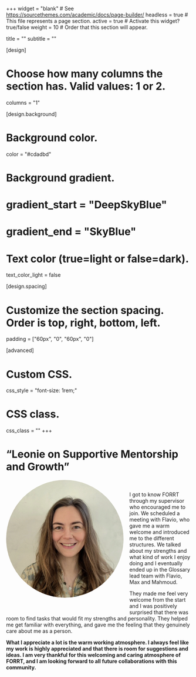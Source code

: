 +++
widget = "blank"  # See https://sourcethemes.com/academic/docs/page-builder/
headless = true  # This file represents a page section.
active = true  # Activate this widget? true/false
weight = 10  # Order that this section will appear.

title = ""
subtitle = ""

[design]
  # Choose how many columns the section has. Valid values: 1 or 2.
  columns = "1"

[design.background]

  # Background color.
  color = "#cdadbd"
  
  # Background gradient.
  # gradient_start = "DeepSkyBlue"
  # gradient_end = "SkyBlue"
  
  # Text color (true=light or false=dark).
  text_color_light = false

[design.spacing]
  # Customize the section spacing. Order is top, right, bottom, left.
  padding = ["60px", "0", "60px", "0"]

[advanced]
 # Custom CSS. 
 css_style = "font-size: 1rem;"
 
 # CSS class.
 css_class = ""
+++

# “Leonie on Supportive Mentorship and Growth”

<div style="float: left; margin: 0 1rem 1rem 0; text-align: center;">
  <div style="width: 320px; height: 320px; border-radius: 50%; overflow: hidden;">
    <img
      src="testimonials/leonie.webp"
      alt="Leonie Portrait"
      style="width: 100%; height: 100%; object-fit: cover;"
    >
  </div>
  <div style="margin-top: 0.5rem;">
    <a href="mailto:dudda@essb.eur.nl" title="Email" style="margin-right: 0.5rem;">
      <i class="fas fa-envelope fa-2x" aria-hidden="true"></i>
    </a>
    <a href="https://orcid.org/0009-0000-0759-7354" title="ORCiD">
      <i class="ai ai-orcid fa-2x" aria-hidden="true"></i>
    </a>
  </div>
</div>

<br>

I got to know FORRT through my supervisor who encouraged me to join. We scheduled a meeting with Flavio, who gave me a warm welcome and introduced me to the different structures. We talked about my strengths and what kind of work I enjoy doing and I eventually ended up in the Glossary lead team with Flavio, Max and Mahmoud.

They made me feel very welcome from the start and I was positively surprised that there was room to find tasks that would fit my strengths and personality.
They helped me get familiar with everything, and gave me the feeling that they genuinely care about me as a person. 

**What I appreciate a lot is the warm working atmosphere. I always feel like my work is highly appreciated and that there is room for suggestions and ideas. I am very thankful for this welcoming and caring atmosphere of FORRT, and I am looking forward to all future collaborations with this community.**
